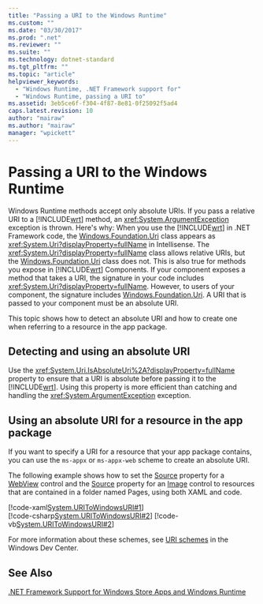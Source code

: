 ```yaml
---
title: "Passing a URI to the Windows Runtime"
ms.custom: ""
ms.date: "03/30/2017"
ms.prod: ".net"
ms.reviewer: ""
ms.suite: ""
ms.technology: dotnet-standard
ms.tgt_pltfrm: ""
ms.topic: "article"
helpviewer_keywords: 
  - "Windows Runtime, .NET Framework support for"
  - "Windows Runtime, passing a URI to"
ms.assetid: 3eb5ce6f-f304-4f87-8e81-0f25092f5ad4
caps.latest.revision: 10
author: "mairaw"
ms.author: "mairaw"
manager: "wpickett"
---
```

# Passing a URI to the Windows Runtime
Windows Runtime methods accept only absolute URIs. If you pass a relative URI to a [!INCLUDE[wrt](../../../includes/wrt-md.md)] method, an <xref:System.ArgumentException> exception is thrown. Here's why: When you use the [!INCLUDE[wrt](../../../includes/wrt-md.md)] in .NET Framework code, the [Windows.Foundation.Uri](http://go.microsoft.com/fwlink/p/?LinkId=238376) class appears as <xref:System.Uri?displayProperty=fullName> in Intellisense. The <xref:System.Uri?displayProperty=fullName> class allows relative URIs, but the [Windows.Foundation.Uri](http://go.microsoft.com/fwlink/p/?LinkId=238376) class does not. This is also true for methods you expose in [!INCLUDE[wrt](../../../includes/wrt-md.md)] Components. If your component exposes a method that takes a URI, the signature in your code includes <xref:System.Uri?displayProperty=fullName>. However, to users of your component, the signature includes [Windows.Foundation.Uri](http://go.microsoft.com/fwlink/p/?LinkId=238376). A URI that is passed to your component must be an absolute URI.  
  
 This topic shows how to detect an absolute URI and how to create one when referring to a resource in the app package.  
  
## Detecting and using an absolute URI  
 Use the <xref:System.Uri.IsAbsoluteUri%2A?displayProperty=fullName> property to ensure that a URI is absolute before passing it to the [!INCLUDE[wrt](../../../includes/wrt-md.md)]. Using this property is more efficient than catching and handling the <xref:System.ArgumentException> exception.  
  
## Using an absolute URI for a resource in the app package  
 If you want to specify a URI for a resource that your app package contains, you can use the `ms-appx` or `ms-appx-web` scheme to create an absolute URI.  
  
 The following example shows how to set the [Source](http://msdn.microsoft.com/library/windows/apps/xaml/windows.ui.xaml.controls.webview.source.aspx) property for a [WebView](http://msdn.microsoft.com/library/windows/apps/xaml/windows.ui.xaml.controls.webview.aspx) control and the [Source](http://msdn.microsoft.com/library/windows/apps/windows.ui.xaml.controls.image.source.aspx) property for an [Image](http://msdn.microsoft.com/library/windows/apps/br242752.aspx) control to resources that are contained in a folder named Pages, using both XAML and code.  
  
 [!code-xaml[System.URIToWindowsURI#1](../../../samples/snippets/csharp/VS_Snippets_CLR_System/system.uritowindowsuri/cs/mainpage.xaml#1)]  
[!code-csharp[System.URIToWindowsURI#2](../../../samples/snippets/csharp/VS_Snippets_CLR_System/system.uritowindowsuri/cs/mainpage.xaml.cs#2)]
[!code-vb[System.URIToWindowsURI#2](../../../samples/snippets/visualbasic/VS_Snippets_CLR_System/system.uritowindowsuri/vb/mainpage.xaml.vb#2)]  
  
 For more information about these schemes, see [URI schemes](http://msdn.microsoft.com/library/windows/apps/jj655406.aspx) in the Windows Dev Center.  
  
## See Also  
 [.NET Framework Support for Windows Store Apps and Windows Runtime](../../../docs/standard/cross-platform/support-for-windows-store-apps-and-windows-runtime.md)
